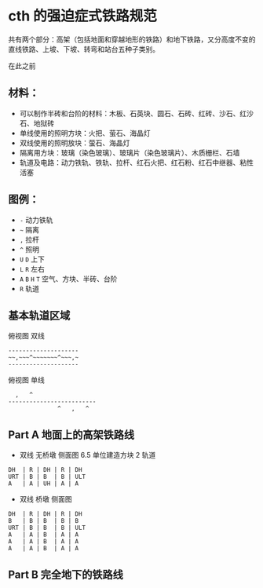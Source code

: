 cth 的强迫症式铁路规范
======

共有两个部分：高架（包括地面和穿越地形的铁路）和地下铁路，又分高度不变的直线铁路、上坡、下坡、转弯和站台五种子类别。

在此之前

材料：
------
* 可以制作半砖和台阶的材料：木板、石英块、圆石、石砖、红砖、沙石、红沙石、地狱砖
* 单线使用的照明方块：火把、萤石、海晶灯
* 双线使用的照明放块：萤石、海晶灯
* 隔离用方块：玻璃（染色玻璃）、玻璃片（染色玻璃片）、木质栅栏、石墙
* 轨道及电路：动力铁轨、铁轨、拉杆、红石火把、红石粉、红石中继器、粘性活塞

图例：
------
* `-` 动力铁轨
* `~` 隔离
* `,` 拉杆
* `^` 照明
* `U` `D` 上下
* `L` `R` 左右
* `A` `B` `H` `T` 空气、方块、半砖、台阶
* `R` 轨道

基本轨道区域
------

俯视图 双线
```
--------------------
~~,~~~^~~~~~~~^~~~,~
--------------------
```

俯视图 单线
```
  ,   ^
-------------------------
              ^   ,   ^
```

Part A 地面上的高架铁路线
------
* 双线 无桥墩 侧面图
6.5 单位建造方块
2 轨道
```
DH  | R | DH | R | DH
URT | B | B  | B | ULT
A   | A | UH | A | A
```

* 双线 桥墩 侧面图
```
DH  | R | DH | R | DH
B   | B | B  | B | B
URT | B | B  | B | ULT
A   | A | B  | A | A
A   | A | B  | A | A
A   | A | B  | A | A
```

Part B 完全地下的铁路线
------
